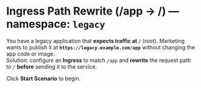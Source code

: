 # Ingress Path Rewrite (/app → /) — namespace: `legacy`


You have a legacy application that **expects traffic at `/`** (root). Marketing wants to publish it at **`https://legacy.example.com/app`** without changing the app code or image.  
Solution: configure an **Ingress** to match `/app` and **rewrite** the request path to `/` **before** sending it to the service.

Click **Start Scenario** to begin.
